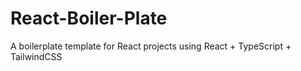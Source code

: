 # React-Boiler-Plate
A boilerplate template for React projects using React + TypeScript + TailwindCSS
